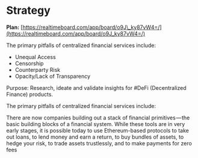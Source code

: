 # Strategy

**Plan:** [https://realtimeboard.com/app/board/o9J\_ky87vW4=/](https://realtimeboard.com/app/board/o9J_ky87vW4=/)

The primary pitfalls of centralized financial services include:

* Unequal Access
* Censorship
* Counterparty Risk
* Opacity/Lack of Transparency

Purpose: Research, ideate and validate insights for \#DeFi \(Decentralized Finance\) products.

The primary pitfalls of centralized financial services include:

There are now companies building out a stack of financial primitives — the basic building blocks of a financial system. While these tools are in very early stages, it is possible today to use Ethereum-based protocols to take out loans, to lend money and earn a return, to buy bundles of assets, to hedge your risk, to trade assets trustlessly, and to make payments for zero fees

